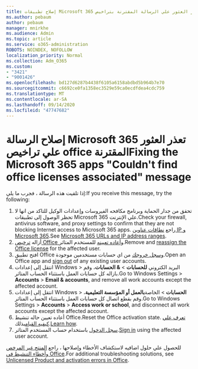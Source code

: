 ```yaml
---
title: إصلاح تطبيقات Microsoft 365 تعذر العثور علي الرسالة المقترنة بتراخيص office
ms.author: pebaum
author: pebaum
manager: mnirkhe
ms.audience: Admin
ms.topic: article
ms.service: o365-administration
ROBOTS: NOINDEX, NOFOLLOW
localization_priority: Normal
ms.collection: Adm_O365
ms.custom:
- "3421"
- "9001426"
ms.openlocfilehash: bd127d6287b4438f6105a6158abdbd5b964b7e70
ms.sourcegitcommit: c6692ce0fa1358ec3529e59ca0ecdfdea4cdc759
ms.translationtype: MT
ms.contentlocale: ar-SA
ms.lasthandoff: 09/14/2020
ms.locfileid: "47747682"
---
```

# <a name="fixing-the-microsoft-365-apps-couldnt-find-office-licenses-associated-message"></a><span data-ttu-id="48412-102">إصلاح الرسالة Microsoft 365 تعذر العثور علي تراخيص office المقترنة</span><span class="sxs-lookup"><span data-stu-id="48412-102">Fixing the Microsoft 365 apps "Couldn't find office licenses associated" message</span></span>

<span data-ttu-id="48412-103">إذا تلقيت هذه الرسالة ، فجرب ما يلي:</span><span class="sxs-lookup"><span data-stu-id="48412-103">If you receive this message, try the following:</span></span>

1. <span data-ttu-id="48412-104">تحقق من جدار الحماية وبرنامج مكافحه الفيروسات وإعدادات الوكيل للتاكد من انها لا تحظر الوصول إلى تطبيقات Microsoft 365 علي الإنترنت.</span><span class="sxs-lookup"><span data-stu-id="48412-104">Check your firewall, antivirus software, and proxy settings to confirm that they are not blocking Internet access to Microsoft 365 apps.</span></span> <span data-ttu-id="48412-105">راجع [نطاقات عناوين IP و Microsoft 365](https://docs.microsoft.com/office365/enterprise/urls-and-ip-address-ranges).</span><span class="sxs-lookup"><span data-stu-id="48412-105">See [Microsoft 365 URLs and IP address ranges](https://docs.microsoft.com/office365/enterprise/urls-and-ip-address-ranges).</span></span>
2. <span data-ttu-id="48412-106">أزاله [ترخيص Office وأعاده تعيينه](https://docs.microsoft.com/microsoft-365/admin/manage/assign-licenses-to-users) للمستخدم المتاثر.</span><span class="sxs-lookup"><span data-stu-id="48412-106">Remove and [reassign the Office license](https://docs.microsoft.com/microsoft-365/admin/manage/assign-licenses-to-users) for the affected user.</span></span> 
3. <span data-ttu-id="48412-107">افتح تطبيق Office [وسجل خروجك](https://support.office.com/article/5a20dc11-47e9-4b6f-945d-478cb6d92071) من اي حسابات مستخدمين موجودة.</span><span class="sxs-lookup"><span data-stu-id="48412-107">Open an Office app and [sign out](https://support.office.com/article/5a20dc11-47e9-4b6f-945d-478cb6d92071) of any existing user accounts.</span></span>
4. <span data-ttu-id="48412-108">انتقل إلى إعدادات Windows > البريد الكتروني **للحسابات**  >  **& الحسابات**، وقم بازاله كل حسابات العمل باستثناء الحساب المتاثر.</span><span class="sxs-lookup"><span data-stu-id="48412-108">Go to Windows Settings > **Accounts** > **Email & accounts**, and remove all work accounts except the affected account.</span></span>
5. <span data-ttu-id="48412-109">انتقل إلى إعدادات Windows > **الحسابات**  >  الخاصة**بالعمل أو المؤسسة التعليمية**، وقم بقطع اتصال كل حسابات العمل باستثناء الحساب المتاثر.</span><span class="sxs-lookup"><span data-stu-id="48412-109">Go to Windows Settings > **Accounts** > **Access work or school**, and disconnect all work accounts except the affected account.</span></span>
6. <span data-ttu-id="48412-110">أعاده تعيين حاله تنشيط Office.</span><span class="sxs-lookup"><span data-stu-id="48412-110">Reset the Office activation state.</span></span> <span data-ttu-id="48412-111">[تعرف علي كيفيه القيام](https://docs.microsoft.com/office365/troubleshoot/activation/reset-office-365-proplus-activation-state)بذلك.</span><span class="sxs-lookup"><span data-stu-id="48412-111">[Learn how](https://docs.microsoft.com/office365/troubleshoot/activation/reset-office-365-proplus-activation-state).</span></span>
7. <span data-ttu-id="48412-112">[سجل الدخول](https://support.office.com/article/628ea040-f265-49de-b986-be09c3ebf8a9) باستخدام حساب المستخدم المتاثر.</span><span class="sxs-lookup"><span data-stu-id="48412-112">[Sign in](https://support.office.com/article/628ea040-f265-49de-b986-be09c3ebf8a9) using the affected user account.</span></span>

<span data-ttu-id="48412-113">للحصول علي حلول اضافيه لاستكشاف الأخطاء وإصلاحها ، راجع [المنتج غير المرخص وأخطاء التنشيط في Office](https://support.office.com/Article/0d23d3c0-c19c-4b2f-9845-5344fedc4380).</span><span class="sxs-lookup"><span data-stu-id="48412-113">For additional troubleshooting solutions, see [Unlicensed Product and activation errors in Office](https://support.office.com/Article/0d23d3c0-c19c-4b2f-9845-5344fedc4380).</span></span>